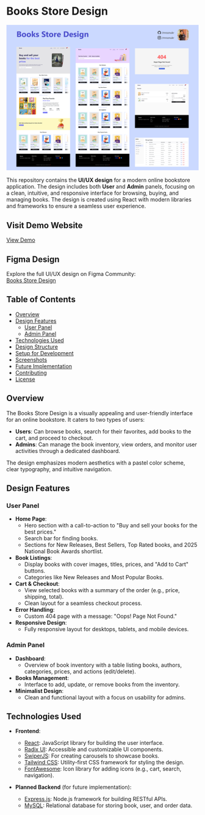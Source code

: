 # Books Store Design

![Books Store Design Preview](/Introduction/Thumbnail.png)

This repository contains the **UI/UX design** for a modern online bookstore application. The design includes both **User** and **Admin** panels, focusing on a clean, intuitive, and responsive interface for browsing, buying, and managing books. The design is created using React with modern libraries and frameworks to ensure a seamless user experience.

## Visit Demo Website

[View Demo](https://d09a7310.books-2fb.pages.dev)

## Figma Design

Explore the full UI/UX design on Figma Community:  
[Books Store Design](https://www.figma.com/community/file/1485592484087100188/books-store-design)

## Table of Contents

- [Overview](#overview)
- [Design Features](#design-features)
  - [User Panel](#user-panel)
  - [Admin Panel](#admin-panel)
- [Technologies Used](#technologies-used)
- [Design Structure](#design-structure)
- [Setup for Development](#setup-for-development)
- [Screenshots](#screenshots)
- [Future Implementation](#future-implementation)
- [Contributing](#contributing)
- [License](#license)

## Overview

The Books Store Design is a visually appealing and user-friendly interface for an online bookstore. It caters to two types of users:

- **Users**: Can browse books, search for their favorites, add books to the cart, and proceed to checkout.
- **Admins**: Can manage the book inventory, view orders, and monitor user activities through a dedicated dashboard.

The design emphasizes modern aesthetics with a pastel color scheme, clear typography, and intuitive navigation.

## Design Features

### User Panel

- **Home Page**:
  - Hero section with a call-to-action to "Buy and sell your books for the best prices."
  - Search bar for finding books.
  - Sections for New Releases, Best Sellers, Top Rated books, and 2025 National Book Awards shortlist.
- **Book Listings**:
  - Display books with cover images, titles, prices, and "Add to Cart" buttons.
  - Categories like New Releases and Most Popular Books.
- **Cart & Checkout**:
  - View selected books with a summary of the order (e.g., price, shipping, total).
  - Clean layout for a seamless checkout process.
- **Error Handling**:
  - Custom 404 page with a message: "Oops! Page Not Found."
- **Responsive Design**:
  - Fully responsive layout for desktops, tablets, and mobile devices.

### Admin Panel

- **Dashboard**:
  - Overview of book inventory with a table listing books, authors, categories, prices, and actions (edit/delete).
- **Books Management**:
  - Interface to add, update, or remove books from the inventory.
- **Minimalist Design**:
  - Clean and functional layout with a focus on usability for admins.

## Technologies Used

- **Frontend**:

  - [React](https://reactjs.org/): JavaScript library for building the user interface.
  - [Radix UI](https://www.radix-ui.com/): Accessible and customizable UI components.
  - [SwiperJS](https://swiperjs.com/): For creating carousels to showcase books.
  - [Tailwind CSS](https://tailwindcss.com/): Utility-first CSS framework for styling the design.
  - [FontAwesome](https://fontawesome.com/): Icon library for adding icons (e.g., cart, search, navigation).

- **Planned Backend** (for future implementation):
  - [Express.js](https://expressjs.com/): Node.js framework for building RESTful APIs.
  - [MySQL](https://www.mysql.com/): Relational database for storing book, user, and order data.
